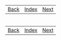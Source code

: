 <table width="100%">
    <tr>
        <td><a href="./013_Object_Master_1.md">Back</a></td>
        <td><a href="../Index.md">Index</a></td>
        <td><a href="./../003_OOP_Advance/001_Static.md">Next</a></td>
    </tr>
</table>

#

#

#

[]()
<table width="100%">
    <tr>
        <td><a href="./013_Object_Master_1.md">Back</a></td>
        <td><a href="../Index.md">Index</a></td>
        <td><a href="./../003_OOP_Advance/001_Static.md">Next</a></td>
    </tr>
</table>